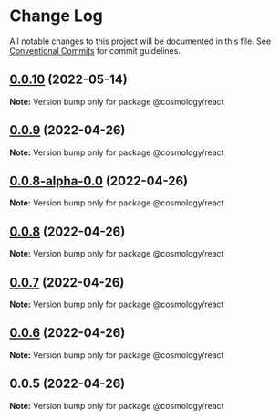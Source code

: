 # Change Log

All notable changes to this project will be documented in this file.
See [Conventional Commits](https://conventionalcommits.org) for commit guidelines.

## [0.0.10](https://github.com/cosmology-finance/web/compare/@cosmology/react@0.0.9...@cosmology/react@0.0.10) (2022-05-14)

**Note:** Version bump only for package @cosmology/react





## [0.0.9](https://github.com/cosmology-finance/web/compare/@cosmology/react@0.0.8-alpha-0.0...@cosmology/react@0.0.9) (2022-04-26)

**Note:** Version bump only for package @cosmology/react





## [0.0.8-alpha-0.0](https://github.com/cosmology-finance/web/compare/@cosmology/react@0.0.8...@cosmology/react@0.0.8-alpha-0.0) (2022-04-26)

**Note:** Version bump only for package @cosmology/react





## [0.0.8](https://github.com/cosmology-finance/web/compare/@cosmology/react@0.0.7...@cosmology/react@0.0.8) (2022-04-26)

**Note:** Version bump only for package @cosmology/react





## [0.0.7](https://github.com/cosmology-finance/web/compare/@cosmology/react@0.0.6...@cosmology/react@0.0.7) (2022-04-26)

**Note:** Version bump only for package @cosmology/react





## [0.0.6](https://github.com/cosmology-finance/web/compare/@cosmology/react@0.0.5...@cosmology/react@0.0.6) (2022-04-26)

**Note:** Version bump only for package @cosmology/react





## 0.0.5 (2022-04-26)

**Note:** Version bump only for package @cosmology/react
